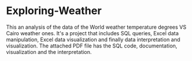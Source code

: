 # Exploring-Weather
This an analysis of the data of the World weather temperature degrees VS Cairo weather ones. It's a project that includes SQL queries, Excel data manipulation, Excel data visualization and finally data interpretation and visualization.
The attached PDF file has the SQL code, documentation, visualization and the interpretation. 
